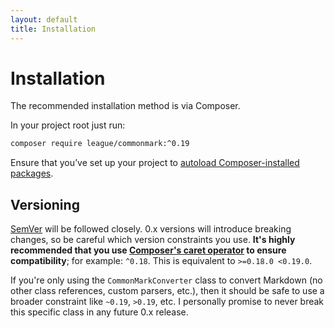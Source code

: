 ```yaml
---
layout: default
title: Installation
---
```


# Installation

The recommended installation method is via Composer.

In your project root just run:

~~~bash
composer require league/commonmark:^0.19
~~~

Ensure that you’ve set up your project to [autoload Composer-installed packages](https://getcomposer.org/doc/01-basic-usage.md#autoloading).

## Versioning

[SemVer](http://semver.org/) will be followed closely.  0.x versions will introduce breaking changes, so be careful which version constraints you use.  **It's highly recommended that you use [Composer's caret operator](https://getcomposer.org/doc/articles/versions.md#caret-version-range-) to ensure compatibility**; for example: `^0.18`.  This is equivalent to `>=0.18.0 <0.19.0`.

If you're only using the `CommonMarkConverter` class to convert Markdown (no other class references, custom parsers, etc.), then it should be safe to use a broader constraint like `~0.19`, `>0.19`, etc.  I personally promise to never break this specific class in any future 0.x release.
